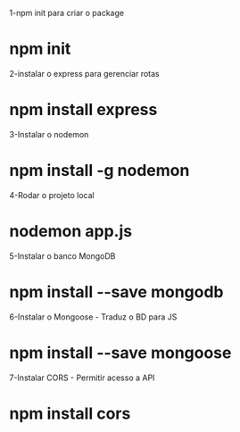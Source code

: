 1-npm init para criar o package
# npm init

2-instalar o express para gerenciar rotas
# npm install express

3-Instalar o nodemon
# npm install -g nodemon

4-Rodar o projeto local
# nodemon app.js

5-Instalar o banco MongoDB
# npm install --save mongodb

6-Instalar o Mongoose - Traduz o BD para JS
# npm install --save mongoose

7-Instalar CORS - Permitir acesso a API
# npm install cors